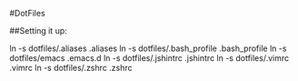 #DotFiles

##Setting it up:

ln -s dotfiles/.aliases .aliases
ln -s dotfiles/.bash_profile .bash_profile
ln -s dotfiles/emacs .emacs.d
ln -s dotfiles/.jshintrc .jshintrc
ln -s dotfiles/.vimrc .vimrc
ln -s dotfiles/.zshrc .zshrc
